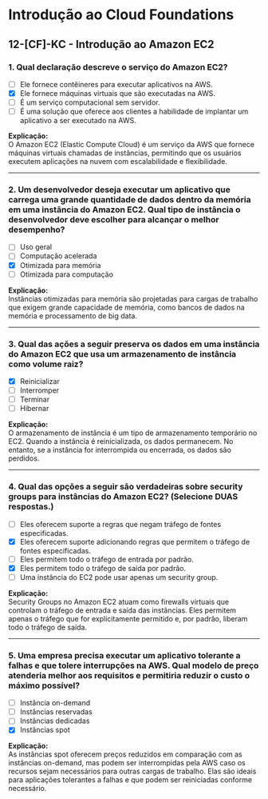 # Introdução ao Cloud Foundations

## 12-[CF]-KC - Introdução ao Amazon EC2

### 1. Qual declaração descreve o serviço do Amazon EC2?
- [ ] Ele fornece contêineres para executar aplicativos na AWS.  
- [x] Ele fornece máquinas virtuais que são executadas na AWS.  
- [ ] É um serviço computacional sem servidor.  
- [ ] É uma solução que oferece aos clientes a habilidade de implantar um aplicativo a ser executado na AWS.  

**Explicação:**  
O Amazon EC2 (Elastic Compute Cloud) é um serviço da AWS que fornece máquinas virtuais chamadas de instâncias, permitindo que os usuários executem aplicações na nuvem com escalabilidade e flexibilidade.  

---

### 2. Um desenvolvedor deseja executar um aplicativo que carrega uma grande quantidade de dados dentro da memória em uma instância do Amazon EC2. Qual tipo de instância o desenvolvedor deve escolher para alcançar o melhor desempenho?
- [ ] Uso geral  
- [ ] Computação acelerada  
- [x] Otimizada para memória  
- [ ] Otimizada para computação  

**Explicação:**  
Instâncias otimizadas para memória são projetadas para cargas de trabalho que exigem grande capacidade de memória, como bancos de dados na memória e processamento de big data.  

---

### 3. Qual das ações a seguir preserva os dados em uma instância do Amazon EC2 que usa um armazenamento de instância como volume raiz?
- [x] Reinicializar  
- [ ] Interromper  
- [ ] Terminar  
- [ ] Hibernar  

**Explicação:**  
O armazenamento de instância é um tipo de armazenamento temporário no EC2. Quando a instância é reinicializada, os dados permanecem. No entanto, se a instância for interrompida ou encerrada, os dados são perdidos.  

---

### 4. Qual das opções a seguir são verdadeiras sobre security groups para instâncias do Amazon EC2? (Selecione DUAS respostas.)
- [ ] Eles oferecem suporte a regras que negam tráfego de fontes especificadas.  
- [x] Eles oferecem suporte adicionando regras que permitem o tráfego de fontes especificadas.  
- [ ] Eles permitem todo o tráfego de entrada por padrão.  
- [x] Eles permitem todo o tráfego de saída por padrão.  
- [ ] Uma instância do EC2 pode usar apenas um security group.  

**Explicação:**  
Security Groups no Amazon EC2 atuam como firewalls virtuais que controlam o tráfego de entrada e saída das instâncias. Eles permitem apenas o tráfego que for explicitamente permitido e, por padrão, liberam todo o tráfego de saída.  

---

### 5. Uma empresa precisa executar um aplicativo tolerante a falhas e que tolere interrupções na AWS. Qual modelo de preço atenderia melhor aos requisitos e permitiria reduzir o custo o máximo possível?
- [ ] Instância on-demand  
- [ ] Instâncias reservadas  
- [ ] Instâncias dedicadas  
- [x] Instâncias spot  

**Explicação:**  
As instâncias spot oferecem preços reduzidos em comparação com as instâncias on-demand, mas podem ser interrompidas pela AWS caso os recursos sejam necessários para outras cargas de trabalho. Elas são ideais para aplicações tolerantes a falhas e que podem ser reiniciadas conforme necessário.  
